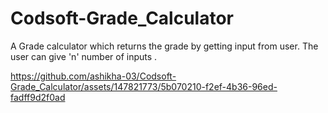 # Codsoft-Grade_Calculator
A Grade calculator which returns the grade by getting input from user. The user can give 'n' number of inputs .


https://github.com/ashikha-03/Codsoft-Grade_Calculator/assets/147821773/5b070210-f2ef-4b36-96ed-fadff9d2f0ad

